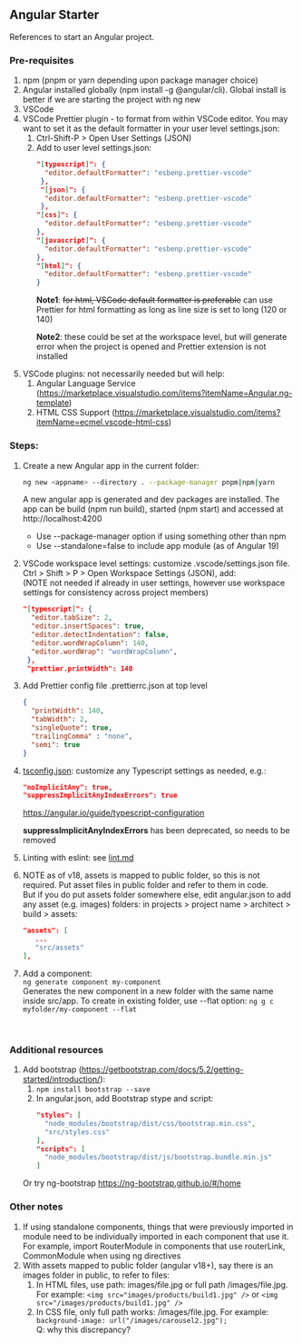 
## Angular Starter
References to start an Angular project. 


### Pre-requisites
1. npm (pnpm or yarn depending upon package manager choice)
1. Angular installed globally (npm install -g @angular/cli). Global install is better if we are starting the project with ng new
1. VSCode
1. VSCode Prettier plugin - to format from within VSCode editor. You may want to set it as the default formatter in your user level settings.json:
   1. Ctrl-Shift-P > Open User Settings (JSON)
   1. Add to user level settings.json:
      ```json
      "[typescript]": {
        "editor.defaultFormatter": "esbenp.prettier-vscode"
       },
       "[json]": {
        "editor.defaultFormatter": "esbenp.prettier-vscode"
       },
      "[css]": {
        "editor.defaultFormatter": "esbenp.prettier-vscode"
      },
      "[javascript]": {
        "editor.defaultFormatter": "esbenp.prettier-vscode"
      },
      "[html]": {
        "editor.defaultFormatter": "esbenp.prettier-vscode"
      }
      ```
      **Note1**: ~~for html, VSCode default formatter is preferable~~ can use Prettier for html formatting as long as line size is set to long (120 or 140)<p>
      **Note2**: these could be set at the workspace level, but will generate error when the project is opened and Prettier extension is not installed
  1. VSCode plugins: not necessarily needed but will help:
     1. Angular Language Service (https://marketplace.visualstudio.com/items?itemName=Angular.ng-template)
     1. HTML CSS Support (https://marketplace.visualstudio.com/items?itemName=ecmel.vscode-html-css)
### Steps:
1. Create a new Angular app in the current folder:
   ```sh
   ng new <appname> --directory . --package-manager pnpm|npm|yarn
   ```
   A new angular app is generated and dev packages are installed. The app can be build (npm run build), started (npm start) and accessed at http://localhost:4200 <p>
   * Use --package-manager option if using something other than npm
   * Use --standalone=false to include app module (as of Angular 19)

1. VSCode workspace level settings: customize .vscode/settings.json file. Ctrl > Shift > P > Open Workspace Settings (JSON), add:
   <br>
   (NOTE not needed if already in user settings, however use workspace settings for consistency across project members)
   ```json
   "[typescript]": {
     "editor.tabSize": 2,
     "editor.insertSpaces": true,
     "editor.detectIndentation": false,
     "editor.wordWrapColumn": 140,
     "editor.wordWrap": "wordWrapColumn",
    },
    "prettier.printWidth": 140
    ```
1. Add Prettier config file .prettierrc.json at top level
   ```json
   {
     "printWidth": 140,
     "tabWidth": 2,
     "singleQuote": true,
     "trailingComma" : "none",
     "semi": true
   }
   ```

1. [tsconfig.json](tsconfig.json): customize any Typescript settings as needed, e.g.:
   ```json
   "noImplicitAny": true,
   "suppressImplicitAnyIndexErrors": true
   ```
   https://angular.io/guide/typescript-configuration<p>
   **suppressImplicitAnyIndexErrors** has been deprecated, so needs to be removed

1. Linting with eslint: see [lint.md](lint.md)
1. NOTE as of v18, assets is mapped to public folder, so this is not required. Put asset files in public folder and refer to them in code.
   <br>
   But if you do put assets folder somewhere else, edit angular.json to add any asset (e.g. images) folders: in projects > project name > architect > build > assets:
   ```json
   "assets": [
      ...
      "src/assets"
   ],
   ```
1. Add a component: <br>
   ```ng generate component my-component```
   <br>
   Generates the new component in a new folder with the same name inside src/app. To create in existing folder, use --flat option: ```ng g c myfolder/my-component --flat```
   
<br>

### Additional resources
1. Add bootstrap (https://getbootstrap.com/docs/5.2/getting-started/introduction/):
   1. ```npm install bootstrap --save```
   1. In angular.json, add Bootstrap stype and script:
      ```json
      "styles": [
        "node_modules/bootstrap/dist/css/bootstrap.min.css",
        "src/styles.css"
      ],
      "scripts": [
        "node_modules/bootstrap/dist/js/bootstrap.bundle.min.js"
      ]
      ```
   Or try ng-bootstrap https://ng-bootstrap.github.io/#/home
   
### Other notes
1. If using standalone components, things that were previously imported in module need to be individually imported in each component that use it. For example, import RouterModule in components that use routerLink, CommonModule when using ng directives
1. With assets mapped to public folder (angular v18+), say there is an images folder in public, to refer to files:
   1. In HTML files, use path: images/file.jpg or full path /images/file.jpg. For example: `<img src="images/products/build1.jpg" />` or `<img src="/images/products/build1.jpg" />`
   2. In CSS file, only full path works: /images/file.jpg. For example: ` background-image: url("/images/carousel2.jpg");`
      <br>
   Q: why this discrepancy?

   
